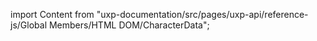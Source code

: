 
import Content from "uxp-documentation/src/pages/uxp-api/reference-js/Global Members/HTML DOM/CharacterData";

<Content query="product=photoshop"/>
